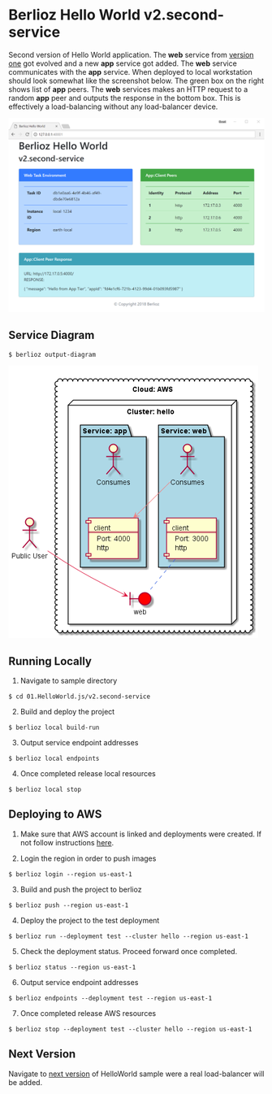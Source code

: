 # Berlioz Hello World v2.second-service

Second version of Hello World application. The **web** service from [version one](../v1.basic) got evolved and a new **app** service got added. The **web** service communicates with the **app** service. When deployed to local workstation should look somewhat like the
screenshot below. The green box on the right shows list of **app** peers. The **web** services makes an HTTP request to a random **app** peer and outputs the response in the bottom box. This is effectively a load-balancing without any load-balancer device.

![v2.second-service Screenshot](screenshot.png)

## Service Diagram
```
$ berlioz output-diagram
```
![v2.second-service Diagram](diagram.png)

## Running Locally

1. Navigate to sample directory
```
$ cd 01.HelloWorld.js/v2.second-service
```

2. Build and deploy the project
```
$ berlioz local build-run
```

3. Output service endpoint addresses
```
$ berlioz local endpoints
```

4. Once completed release local resources
```
$ berlioz local stop
```

## Deploying to AWS

1. Make sure that AWS account is linked and deployments were created. If not follow instructions [here](../../README.md).

2. Login the region in order to push images
```
$ berlioz login --region us-east-1
```

3. Build and push the project to berlioz
```
$ berlioz push --region us-east-1
```

4. Deploy the project to the test deployment
```
$ berlioz run --deployment test --cluster hello --region us-east-1
```

5. Check the deployment status. Proceed forward once completed.
```
$ berlioz status --region us-east-1
```

6. Output service endpoint addresses
```
$ berlioz endpoints --deployment test --region us-east-1
```

7. Once completed release AWS resources
```
$ berlioz stop --deployment test --cluster hello --region us-east-1
```

## Next Version
Navigate to [next version](../v3.load-balancer) of HelloWorld sample were a real load-balancer will be added.
